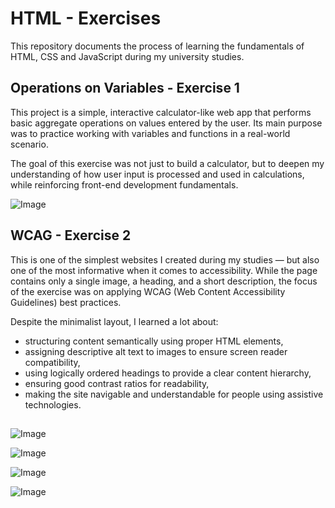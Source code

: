 # HTML - Exercises
This repository documents the process of learning the fundamentals of HTML, CSS and JavaScript during my university studies.

## Operations on Variables - Exercise 1
This project is a simple, interactive calculator-like web app that performs basic aggregate operations on values entered by the user. Its main purpose was to practice working with variables and functions in a real-world scenario.

The goal of this exercise was not just to build a calculator, but to deepen my understanding of how user input is processed and used in calculations, while reinforcing front-end development fundamentals.

![Image](https://github.com/user-attachments/assets/97095aca-376e-4c1b-bf76-5d43e2077ab1)



## WCAG - Exercise 2
This is one of the simplest websites I created during my studies — but also one of the most informative when it comes to accessibility. While the page contains only a single image, a heading, and a short description, the focus of the exercise was on applying WCAG (Web Content Accessibility Guidelines) best practices.

Despite the minimalist layout, I learned a lot about:

- structuring content semantically using proper HTML elements,
- assigning descriptive alt text to images to ensure screen reader compatibility,
- using logically ordered headings to provide a clear content hierarchy,
- ensuring good contrast ratios for readability,
- making the site navigable and understandable for people using assistive technologies.



## 
![Image](https://github.com/user-attachments/assets/a3c6e338-ccb9-425b-84c2-92f589577e62)

![Image](https://github.com/user-attachments/assets/541cda99-f1f9-460b-9e58-66e4071b32cd)

![Image](https://github.com/user-attachments/assets/22f2cc25-bb02-4642-a4b1-afb41379a0b6)

![Image](https://github.com/user-attachments/assets/e3596aa8-2617-4dd0-9460-498397ef021b)

